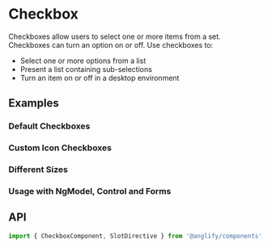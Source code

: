 # Checkbox

<app-references
issues="https://github.com/valentingavran/anglify/labels/component%3A%20Checkbox"
material-design="https://material.io/components/checkboxes"
bundle-size="https://bundlephobia.com/package/@anglify/components@latest"
w3c="https://www.w3.org/WAI/ARIA/apg/patterns/checkbox/"/>

Checkboxes allow users to select one or more items from a set. Checkboxes can turn an option on or off. Use checkboxes to:

- Select one or more options from a list
- Present a list containing sub-selections
- Turn an item on or off in a desktop environment

## Examples

### Default Checkboxes

<app-code-example component="checkbox" example="appearances"></app-code-example>

### Custom Icon Checkboxes

<app-code-example component="checkbox" example="custom-icons"></app-code-example>

### Different Sizes

<app-code-example component="checkbox" example="sizes"></app-code-example>

### Usage with NgModel, Control and Forms

<app-code-example component="checkbox" example="forms"></app-code-example>

## API

```typescript
import { CheckboxComponent, SlotDirective } from '@anglify/components';
```

<app-inputs-table components="CheckboxComponent"></app-inputs-table>

<app-styling-table component="checkbox"></app-styling-table>
